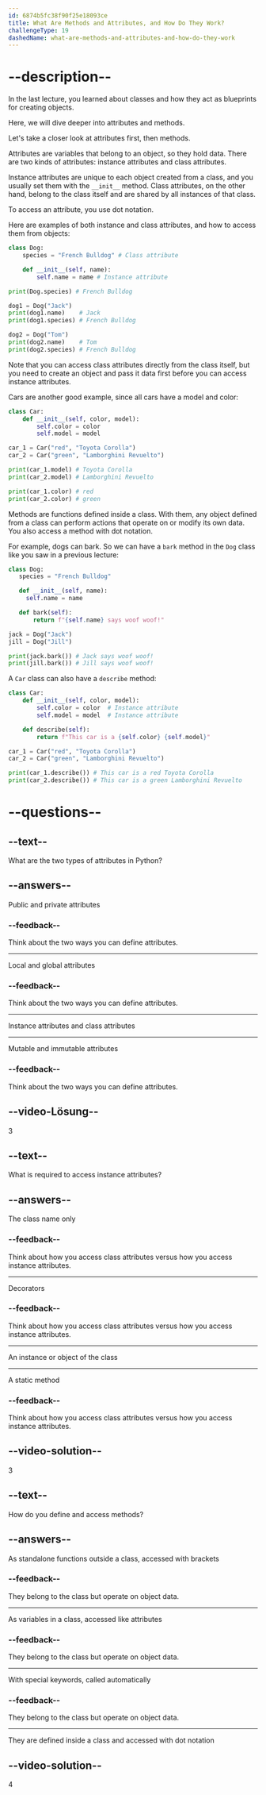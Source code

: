 ```yaml
---
id: 6874b5fc38f90f25e18093ce
title: What Are Methods and Attributes, and How Do They Work?
challengeType: 19
dashedName: what-are-methods-and-attributes-and-how-do-they-work
---
```


# --description--

In the last lecture, you learned about classes and how they act as blueprints for creating objects.

Here, we will dive deeper into attributes and methods.

Let's take a closer look at attributes first, then methods.

Attributes are variables that belong to an object, so they hold data. There are two kinds of attributes: instance attributes and class attributes.

Instance attributes are unique to each object created from a class, and you usually set them with the `__init__` method. Class attributes, on the other hand, belong to the class itself and are shared by all instances of that class.

To access an attribute, you use dot notation.

Here are examples of both instance and class attributes, and how to access them from objects:

```python
class Dog:
    species = "French Bulldog" # Class attribute

    def __init__(self, name):
        self.name = name # Instance attribute

print(Dog.species) # French Bulldog

dog1 = Dog("Jack")
print(dog1.name)    # Jack
print(dog1.species) # French Bulldog

dog2 = Dog("Tom")
print(dog2.name)    # Tom
print(dog2.species) # French Bulldog
```

Note that you can access class attributes directly from the class itself, but you need to create an object and pass it data first before you can access instance attributes.

Cars are another good example, since all cars have a model and color:

```python
class Car:
    def __init__(self, color, model):
        self.color = color
        self.model = model

car_1 = Car("red", "Toyota Corolla")
car_2 = Car("green", "Lamborghini Revuelto")

print(car_1.model) # Toyota Corolla
print(car_2.model) # Lamborghini Revuelto

print(car_1.color) # red
print(car_2.color) # green
```

Methods are functions defined inside a class. With them, any object defined from a class can perform actions that operate on or modify its own data. You also access a method with dot notation.

For example, dogs can bark. So we can have a `bark` method in the `Dog` class like you saw in a previous lecture:

```python
class Dog:
   species = "French Bulldog"

   def __init__(self, name):
     self.name = name

   def bark(self):
       return f"{self.name} says woof woof!"

jack = Dog("Jack")
jill = Dog("Jill")

print(jack.bark()) # Jack says woof woof!
print(jill.bark()) # Jill says woof woof!
```

A `Car` class can also have a `describe` method:

```python
class Car:
    def __init__(self, color, model):
        self.color = color  # Instance attribute
        self.model = model  # Instance attribute

    def describe(self):
        return f"This car is a {self.color} {self.model}"

car_1 = Car("red", "Toyota Corolla")
car_2 = Car("green", "Lamborghini Revuelto")

print(car_1.describe()) # This car is a red Toyota Corolla
print(car_2.describe()) # This car is a green Lamborghini Revuelto
```

# --questions--

## --text--

What are the two types of attributes in Python?

## --answers--

Public and private attributes

### --feedback--

Think about the two ways you can define attributes.

---

Local and global attributes

### --feedback--

Think about the two ways you can define attributes.

---

Instance attributes and class attributes

---

Mutable and immutable attributes

### --feedback--

Think about the two ways you can define attributes.

## --video-Lösung--

3

## --text--

What is required to access instance attributes?

## --answers--

The class name only

### --feedback--

Think about how you access class attributes versus how you access instance attributes.

---

Decorators

### --feedback--

Think about how you access class attributes versus how you access instance attributes.

---

An instance or object of the class

---

A static method

### --feedback--

Think about how you access class attributes versus how you access instance attributes.

## --video-solution--

3

## --text--

How do you define and access methods?

## --answers--

As standalone functions outside a class, accessed with brackets

### --feedback--

They belong to the class but operate on object data.

---

As variables in a class, accessed like attributes

### --feedback--

They belong to the class but operate on object data.

---

With special keywords, called automatically

### --feedback--

They belong to the class but operate on object data.

---

They are defined inside a class and accessed with dot notation

## --video-solution--

4
